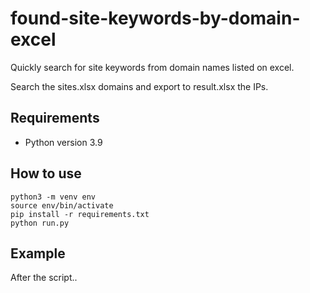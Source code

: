 # found-site-keywords-by-domain-excel

Quickly search for site keywords from domain names listed on excel.

Search the sites.xlsx domains and export to result.xlsx the IPs.

## Requirements

* Python version 3.9

## How to use

```
python3 -m venv env
source env/bin/activate
pip install -r requirements.txt
python run.py
```

## Example


After the script..
